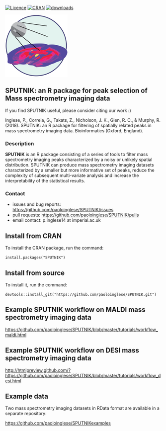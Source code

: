 [![Licence](https://img.shields.io/badge/licence-GPL--3-blue.svg)](https://www.gnu.org/licenses/gpl-3.0.en.html)
[![CRAN](http://www.r-pkg.org/badges/version/SPUTNIK)](http://cran.r-project.org/package=drake)
[![downloads](http://cranlogs.r-pkg.org/badges/SPUTNIK)](http://cran.rstudio.com/package=SPUTNIK)

<img src="docs/sputnik.svg" alt="drawing" width="200"/>

## SPUTNIK: an R package for peak selection of Mass spectrometry imaging data ##

If you find SPUTNIK useful, please consider citing our work :)

Inglese, P., Correia, G., Takats, Z., Nicholson, J. K., Glen, R. C., & Murphy, R. (2018). SPUTNIK: an R package for filtering of spatially related peaks in mass spectrometry imaging data. Bioinformatics (Oxford, England).

### Description ###

**SPUTNIK** is an R package consisting of a series of tools to filter mass spectrometry imaging peaks characterized by a noisy or unlikely spatial distribution. SPUTNIK can produce mass spectrometry imaging datasets characterized by a smaller but more informative set of peaks, reduce the complexity of subsequent multi-variate analysis and increase the interpretability of the statistical results.

### Contact ###

- issues and bug reports: https://github.com/paoloinglese/SPUTNIK/issues
- pull requests: https://github.com/paoloinglese/SPUTNIK/pulls
- email contact: p.inglese14 at imperial.ac.uk

## Install from CRAN ##

To install the CRAN package, run the command:

    install.packages("SPUTNIK")

## Install from source ##

To install it, run the command:

    devtools::install_git("https://github.com/paoloinglese/SPUTNIK.git")

## Example SPUTNIK workflow on MALDI mass spectrometry imaging data

https://github.com/paoloinglese/SPUTNIK/blob/master/tutorials/workflow_maldi.html

## Example SPUTNIK workflow on DESI mass spectrometry imaging data

http://htmlpreview.github.com/?https://github.com/paoloinglese/SPUTNIK/blob/master/tutorials/workflow_desi.html
	
## Example data ##

Two mass spectrometry imaging datasets in RData format are available in a separate repository:

https://github.com/paoloinglese/SPUTNIKexamples

	



